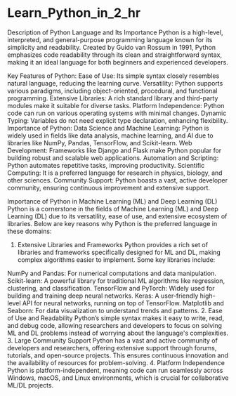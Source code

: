 # Learn_Python_in_2_hr

Description of Python Language and Its Importance
Python is a high-level, interpreted, and general-purpose programming language known for its simplicity and readability. Created by Guido van Rossum in 1991, Python emphasizes code readability through its clean and straightforward syntax, making it an ideal language for both beginners and experienced developers.

Key Features of Python:
Ease of Use: Its simple syntax closely resembles natural language, reducing the learning curve.
Versatility: Python supports various paradigms, including object-oriented, procedural, and functional programming.
Extensive Libraries: A rich standard library and third-party modules make it suitable for diverse tasks.
Platform Independence: Python code can run on various operating systems with minimal changes.
Dynamic Typing: Variables do not need explicit type declaration, enhancing flexibility.
Importance of Python:
Data Science and Machine Learning: Python is widely used in fields like data analysis, machine learning, and AI due to libraries like NumPy, Pandas, TensorFlow, and Scikit-learn.
Web Development: Frameworks like Django and Flask make Python popular for building robust and scalable web applications.
Automation and Scripting: Python automates repetitive tasks, improving productivity.
Scientific Computing: It is a preferred language for research in physics, biology, and other sciences.
Community Support: Python boasts a vast, active developer community, ensuring continuous improvement and extensive support.

Importance of Python in Machine Learning (ML) and Deep Learning (DL)
Python is a cornerstone in the fields of Machine Learning (ML) and Deep Learning (DL) due to its versatility, ease of use, and extensive ecosystem of libraries. Below are key reasons why Python is the preferred language in these domains:

1. Extensive Libraries and Frameworks
Python provides a rich set of libraries and frameworks specifically designed for ML and DL, making complex algorithms easier to implement. Some key libraries include:

NumPy and Pandas: For numerical computations and data manipulation.
Scikit-learn: A powerful library for traditional ML algorithms like regression, clustering, and classification.
TensorFlow and PyTorch: Widely used for building and training deep neural networks.
Keras: A user-friendly high-level API for neural networks, running on top of TensorFlow.
Matplotlib and Seaborn: For data visualization to understand trends and patterns.
2. Ease of Use and Readability
Python’s simple syntax makes it easy to write, read, and debug code, allowing researchers and developers to focus on solving ML and DL problems instead of worrying about the language's complexities.
3. Large Community Support
Python has a vast and active community of developers and researchers, offering extensive support through forums, tutorials, and open-source projects. This ensures continuous innovation and the availability of resources for problem-solving.
4. Platform Independence
Python is platform-independent, meaning code can run seamlessly across Windows, macOS, and Linux environments, which is crucial for collaborative ML/DL projects.
